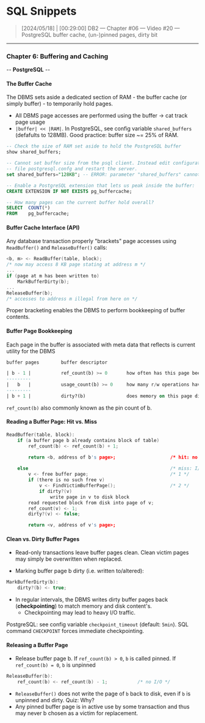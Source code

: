 # SQL Snippets



> [2024/05/18] | [00:29:00]
> DB2 — Chapter #06 — Video #20 — PostgreSQL buffer cache, (un-)pinned pages, dirty bit

---

### Chapter 6: Buffering and Caching

-- **PostgreSQL** --



#### The Buffer Cache

The DBMS sets aside a dedicated section of RAM - the buffer cache (or simply buffer) - to temporarily hold pages.

- All DBMS page accesses are performed using the buffer -> cat track page usage
- `|buffer| << |RAM|`. In PostgreSQL, see config variable `shared_buffers` (defafults to 128MB). Good practice: buffer size ~= 25% of RAM.

```sql
-- Check the size of RAM set aside to hold the PostgreSQL buffer
show shared_buffers;

-- Cannot set buffer size from the psql client. Instead edit configuration
-- file postgresql.confg and restart the server.
set shared_buffers="128KB"; -- ERROR: parameter "shared_buffers" cannot be changed without restarting the server

-- Enable a PostgreSQL extension that lets us peak inside the buffer:
CREATE EXTENSION IF NOT EXISTS pg_buffercache;

-- How many pages can the current buffer hold overall?
SELECT  COUNT(*)
FROM 	pg_buffercache;
```



#### Buffer Cache Interface (API)

Any database transaction properly "brackets" page accesses using `ReadBuffer()` and `ReleaseBuffer()` calls:

```c
<b, m> <- ReadBuffer(table, block);
/* now may access 8 KB page stating at address m */
...
if (page at m has been written to)
    MarkBufferDirty(b);
...
ReleaseBuffer(b);
/* accesses to address m illegal from here on */
```

Proper bracketing enables the DBMS to perform bookkeeping of buffer contents.



#### Buffer Page Bookkeeping

Each page in the buffer is associated with meta data that reflects is current utility for the DBMS

```sql
buffer pages 		buffer descriptor

| b - 1 | 			ref_count(b) >= 0 		how often has this page been requested via ReadBuffer()?
---------
|   b   | 			usage_count(b) >= 0 	how many r/w operations have been performed on this page?
---------
| b + 1 | 			dirty?(b) 				does memory on this page differ from its disk image?

```

`ref_count(b)` also commonly known as the pin count of b.



#### Reading a Buffer Page: Hit vs. Miss

```c
ReadBuffer(table, block):
	if (a buffer page b already contains block of table)
        ref_count(b) <- ref_count(b) + 1;

 		return <b, address of b's page>; 					/* hit: no I/O */
    
    else 													/* miss: I/O needed */
        v <- free buffer page; 								/* 1 */
		if (there is no such free v)
            v <- FindVictimBufferPage(); 					/* 2 */
			if dirty?(v)
                write page in v to disk block
        read requested block from disk into page of v;
		ref_count(v) <- 1;
		dirty?(v) <- false;

		return <v, address of v's page>;

```



#### Clean vs. Dirty Buffer Pages

- Read-only transactions leave buffer pages clean. Clean victim pages may simply be overwritten when replaced.

- Marking buffer page b dirty (i.e. written to/altered):

```c
MarkBufferDirty(b):
	dirty?(b) <- true;
```

- In regular intervals, the DBMS writes dirty buffer pages back (**checkpointing**) to match memory and disk content's.
  - Checkpointing may lead to heavy I/O traffic.

PostgreSQL: see config variable `checkpoint_timeout` (default: `5min`). SQL command `CHECKPOINT` forces immediate checkpointing.



#### Releasing a Buffer Page

- Release buffer page b. If `ref_count(b) > 0`, `b` is called pinned. If `ref_count(b) = 0`, `b` is unpinned

```c
ReleaseBuffer(b):
	ref_count(b) <- ref_count(b) - 1; 			/* no I/O */
```

- `ReleaseBuffer()` does not write the page of `b` back to disk, even if `b` is unpinned and dirty. Quiz: Why?
- Any pinned buffer page is in active use by some transaction and thus may never b chosen as a victim for replacement.











